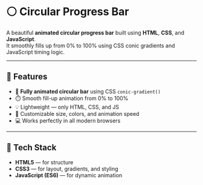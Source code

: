 # ⚪ Circular Progress Bar

A beautiful **animated circular progress bar** built using **HTML**, **CSS**, and **JavaScript**.  
It smoothly fills up from 0% to 100% using CSS conic gradients and JavaScript timing logic.

---

## 🚀 Features
- 🔵 **Fully animated circular bar** using CSS `conic-gradient()`  
- ⏱️ Smooth fill-up animation from 0% to 100%  
- 💡 Lightweight — only HTML, CSS, and JS  
- 🎨 Customizable size, colors, and animation speed  
- 💻 Works perfectly in all modern browsers  

---

## 🧱 Tech Stack
- **HTML5** — for structure  
- **CSS3** — for layout, gradients, and styling  
- **JavaScript (ES6)** — for dynamic animation
